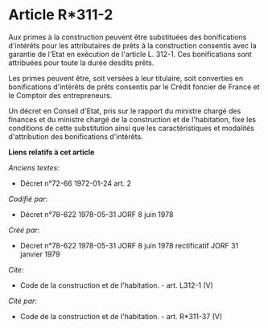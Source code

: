 # Article R*311-2

Aux primes à la construction peuvent être substituées des bonifications d'intérêts pour les attributaires de prêts à la
construction consentis avec la garantie de l'Etat en exécution de l'article L. 312-1. Ces bonifications sont attribuées pour
toute la durée desdits prêts. 

Les primes peuvent être, soit versées à leur titulaire, soit converties en bonifications d'intérêts de prêts consentis par le
Crédit foncier de France et le Comptoir des entrepreneurs. 

Un décret en Conseil d'Etat, pris sur le rapport du ministre chargé des finances et du ministre chargé de la construction et
de l'habitation, fixe les conditions de cette substitution ainsi que les caractéristiques et modalités d'attribution des
bonifications d'intérêts.

**Liens relatifs à cet article**

_Anciens textes_:

  - Décret n°72-66 1972-01-24 art. 2

_Codifié par_:

  - Décret n°78-622 1978-05-31 JORF 8 juin 1978

_Créé par_:

  - Décret n°78-622 1978-05-31 JORF 8 juin 1978 rectificatif JORF 31 janvier 1979

_Cite_:

  - Code de la construction et de l'habitation. - art. L312-1 (V)

_Cité par_:

  - Code de la construction et de l'habitation. - art. R*311-37 (V)
